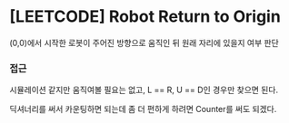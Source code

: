 # [LEETCODE] Robot Return to Origin

(0,0)에서 시작한 로봇이 주어진 방향으로 움직인 뒤 원래 자리에 있을지 여부 판단

### 접근

시뮬레이션 같지만 움직여볼 필요는 없고, L == R, U == D인 경우만 찾으면 된다.

딕셔너리를 써서 카운팅하면 되는데 좀 더 편하게 하려면 Counter를 써도 되겠다.
